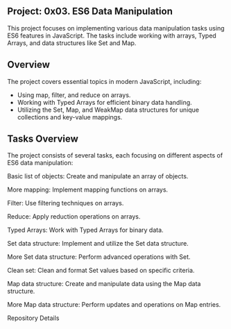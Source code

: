 ## Project: 0x03. ES6 Data Manipulation

This project focuses on implementing various data manipulation tasks using ES6 features in JavaScript. The tasks include working with arrays, Typed Arrays, and data structures like Set and Map.

## Overview
The project covers essential topics in modern JavaScript, including:

- Using map, filter, and reduce on arrays.
- Working with Typed Arrays for efficient binary data handling.
- Utilizing the Set, Map, and WeakMap data structures for unique collections and key-value mappings.

## Tasks Overview
The project consists of several tasks, each focusing on different aspects of ES6 data manipulation:

Basic list of objects: Create and manipulate an array of objects.

More mapping: Implement mapping functions on arrays.

Filter: Use filtering techniques on arrays.

Reduce: Apply reduction operations on arrays.

Typed Arrays: Work with Typed Arrays for binary data.

Set data structure: Implement and utilize the Set data structure.

More Set data structure: Perform advanced operations with Set.

Clean set: Clean and format Set values based on specific criteria.

Map data structure: Create and manipulate data using the Map data structure.

More Map data structure: Perform updates and operations on Map entries.

Repository Details
